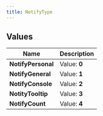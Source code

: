 ```yaml
---
title: NotifyType
---
```


## Values

| Name | Description |
| ---- | ----------- |
| **NotifyPersonal** | Value: **0** |
| **NotifyGeneral** | Value: **1** |
| **NotifyConsole** | Value: **2** |
| **NotityTooltip** | Value: **3** |
| **NotifyCount** | Value: **4** |

